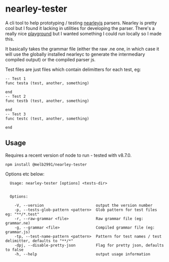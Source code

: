 # nearley-tester

A cli tool to help prototyping / testing [nearleyjs](https://github.com/Hardmath123/nearley) parsers.
Nearley is pretty cool but I found it lacking in utilities for developing the parser. There's a really nice [playground](https://omrelli.ug/nearley-playground/) but I wanted something I could run locally so I made this.

It basically takes the grammar file (either the raw .ne one, in which case it will use the globally installed nearleyc to generate the intermediary compiled output) or the compiled parser js.

Test files are just files which contain delimitters for each test, eg:

```
-- Test 1
func testa (test, another, something)

end
-- Test 2
func testb (test, another, something)

end
-- Test 3
func testc (test, another, something)

end
```

## Usage

Requires a recent version of node to run - tested with v8.7.0.

`npm install @melb2991/nearley-tester`

Options etc below:

```
  Usage: nearley-tester [options] <tests-dir>


  Options:

    -V, --version                       output the version number
    -p, --tests-glob-pattern <pattern>  Glob pattern for test files eg: "**/*.test"
    -r, --raw-grammar <file>            Raw grammar file (eg: grammar.ne)
    -g, --grammar <file>                Compiled grammar file (eg: grammar.js)
    -tp, --test-name-pattern <pattern>  Pattern for test names / test delimitter, defaults to "**/*"
    -dpj, --disable-pretty-json         Flag for pretty json, defaults to false
    -h, --help                          output usage information
```